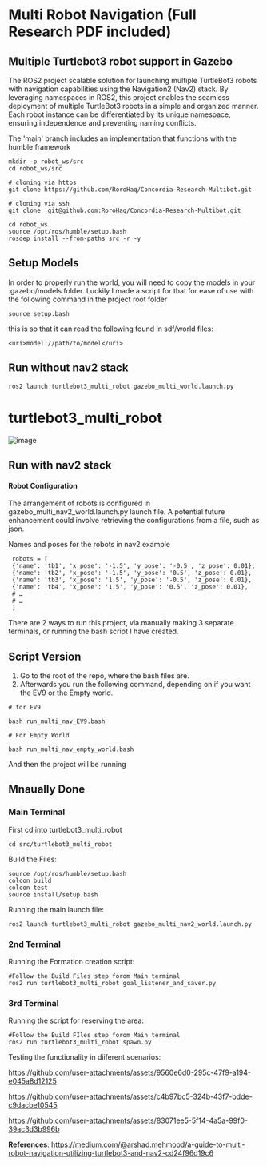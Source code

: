 # Multi Robot Navigation (Full Research PDF included)
## Multiple Turtlebot3 robot support in Gazebo
The ROS2 project  scalable solution for launching multiple TurtleBot3 robots with navigation capabilities using the Navigation2 (Nav2) stack. By leveraging namespaces in ROS2, this project enables the seamless deployment of multiple TurtleBot3 robots in a simple and organized manner. Each robot instance can be differentiated by its unique namespace, ensuring independence and preventing naming conflicts.

The 'main' branch includes an implementation that functions with the humble framework

```
mkdir -p robot_ws/src
cd robot_ws/src

# cloning via https
git clone https://github.com/RoroHaq/Concordia-Research-Multibot.git

# cloning via ssh
git clone  git@github.com:RoroHaq/Concordia-Research-Multibot.git

cd robot_ws
source /opt/ros/humble/setup.bash
rosdep install --from-paths src -r -y
```

## Setup Models
In order to properly run the world, you will need to copy the models in your .gazebo/models folder. Luckily I made a script for that for ease of use with the following command in the project root folder

```
source setup.bash
```

this is so that it can read the following found in sdf/world files:

```
<uri>model://path/to/model</uri>
```
## Run without nav2 stack
```
ros2 launch turtlebot3_multi_robot gazebo_multi_world.launch.py 
```
# turtlebot3_multi_robot

![image](https://github.com/arshadlab/turtlebot3_multi_robot/assets/85929438/fc958709-018d-48d2-b5b6-6674b53913c8)

## Run with nav2 stack

#### Robot Configuration

The arrangement of robots is configured in gazebo_multi_nav2_world.launch.py launch file. A potential future enhancement could involve retrieving the configurations from a file, such as json.

Names and poses for the robots in nav2 example
```
 robots = [
 {'name': 'tb1', 'x_pose': '-1.5', 'y_pose': '-0.5', 'z_pose': 0.01},
 {'name': 'tb2', 'x_pose': '-1.5', 'y_pose': '0.5', 'z_pose': 0.01},
 {'name': 'tb3', 'x_pose': '1.5', 'y_pose': '-0.5', 'z_pose': 0.01},
 {'name': 'tb4', 'x_pose': '1.5', 'y_pose': '0.5', 'z_pose': 0.01},
 # …
 # …
 ]
```

There are 2 ways to run this project, via manually making 3 separate terminals, or running the bash script I have created.

## Script Version

1. Go to the root of the repo, where the bash files are.
2. Afterwards you run the following command, depending on if you want the EV9 or the Empty world.

```
# for EV9

bash run_multi_nav_EV9.bash

# For Empty World

bash run_multi_nav_empty_world.bash
```

And then the project will be running
## Mnaually Done
### Main Terminal

First cd into turtlebot3_multi_robot
```
cd src/turtlebot3_multi_robot
```
Build the Files:
```
source /opt/ros/humble/setup.bash
colcon build
colcon test
source install/setup.bash
```
Running the main launch file:
```
ros2 launch turtlebot3_multi_robot gazebo_multi_nav2_world.launch.py 
```

### 2nd Terminal
Running the Formation creation script:
```
#Follow the Build Files step forom Main terminal
ros2 run turtlebot3_multi_robot goal_listener_and_saver.py 
```

### 3rd Terminal
Running the script for reserving the area:
```
#Follow the Build FIles step forom Main terminal
ros2 run turtlebot3_multi_robot spawn.py 
```
Testing the functionality in diiferent scenarios:

https://github.com/user-attachments/assets/9560e6d0-295c-47f9-a194-e045a8d12125


https://github.com/user-attachments/assets/c4b97bc5-324b-43f7-bdde-c9dacbe10545



https://github.com/user-attachments/assets/83071ee5-5f14-4a5a-99f0-39ac3d3b996b




**References**: https://medium.com/@arshad.mehmood/a-guide-to-multi-robot-navigation-utilizing-turtlebot3-and-nav2-cd24f96d19c6


